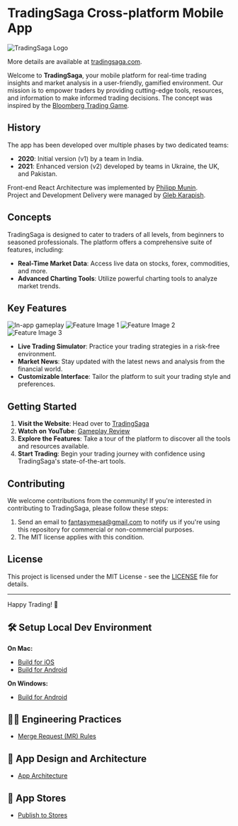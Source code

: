 # TradingSaga Cross-platform Mobile App

![TradingSaga Logo](https://github.com/user-attachments/assets/bf206a63-da9d-49f3-bf7d-e3d7b348a527)

More details are available at [tradingsaga.com](https://tradingsaga.com).

Welcome to **TradingSaga**, your mobile platform for real-time trading insights and market analysis in a user-friendly, gamified environment. Our mission is to empower traders by providing cutting-edge tools, resources, and information to make informed trading decisions. The concept was inspired by the [Bloomberg Trading Game](https://www.bloomberg.com/features/2015-stock-chart-trading-game/).

## History

The app has been developed over multiple phases by two dedicated teams:

- **2020**: Initial version (v1) by a team in India.
- **2021**: Enhanced version (v2) developed by teams in Ukraine, the UK, and Pakistan.

Front-end React Architecture was implemented by [Philipp Munin](https://www.linkedin.com/in/pmunin).  
Project and Development Delivery were managed by [Gleb Karapish](https://www.linkedin.com/in/karapish).

## Concepts

TradingSaga is designed to cater to traders of all levels, from beginners to seasoned professionals. The platform offers a comprehensive suite of features, including:

- **Real-Time Market Data**: Access live data on stocks, forex, commodities, and more.
- **Advanced Charting Tools**: Utilize powerful charting tools to analyze market trends.

## Key Features

![In-app gameplay](https://github.com/user-attachments/assets/3981bc07-92f7-4cca-acff-9eee9ac6b8cc)
![Feature Image 1](https://github.com/user-attachments/assets/79bb396a-d373-4b4d-965c-9d06442ddcc7)
![Feature Image 2](https://github.com/user-attachments/assets/87133e6a-71fb-4d79-acab-40de82062512)
![Feature Image 3](https://github.com/user-attachments/assets/c76e69ac-4712-4862-aaf0-4050b2f063e5)

- **Live Trading Simulator**: Practice your trading strategies in a risk-free environment.
- **Market News**: Stay updated with the latest news and analysis from the financial world.
- **Customizable Interface**: Tailor the platform to suit your trading style and preferences.

## Getting Started

1. **Visit the Website**: Head over to [TradingSaga](https://tradingsaga.com/)
2. **Watch on YouTube**: [Gameplay Review](https://youtube.com/playlist?list=UULFuLvAkBxTrPS4TTvmCLRkxw&feature=shared)
3. **Explore the Features**: Take a tour of the platform to discover all the tools and resources available.
4. **Start Trading**: Begin your trading journey with confidence using TradingSaga's state-of-the-art tools.

## Contributing

We welcome contributions from the community! If you're interested in contributing to TradingSaga, please follow these steps:

1. Send an email to fantasymesa@gmail.com to notify us if you're using this repository for commercial or non-commercial purposes.
2. The MIT license applies with this condition.

## License

This project is licensed under the MIT License - see the [LICENSE](LICENSE) file for details.

---

Happy Trading! 🚀

## 🛠️ Setup Local Dev Environment

**On Mac:**
  - [Build for iOS](docs/LOCAL-SETUP-MAC-XCODE.md)
  - [Build for Android](docs/LOCAL-SETUP-MAC-ANDROID.md)

**On Windows:**
  - [Build for Android](docs/LOCAL-SETUP-WIN-ANDROID.md)

## 🧑‍💻 Engineering Practices
- [Merge Request (MR) Rules](docs/MERGE-REQUEST.md)

## 📐 App Design and Architecture
- [App Architecture](docs/APP-ARCHITECTURE.md)

## 🛒 App Stores
- [Publish to Stores](docs/PUBLISH-STORE.md)
